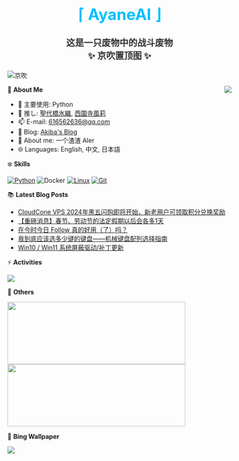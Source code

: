 <div align="center">
  <h1 style="color:#00BFFF;font-size:35px">⌈ AyaneAI ⌋</h1>
  <h3 style="color:#333333;font-size:20px">这是一只废物中的战斗废物<br>✨ 京吹置顶图 ✨</h3>
</div>

![京吹](https://raw.githubusercontent.com/azmiao/azmiao/main/header_img.png)

<a href="https://github.com/AyaneAI">
  <img align="right" src="https://github-readme-stats.vercel.app/api?username=AyaneAI&theme=buefy&show_icons=true&count_private=true" />
</a>

🍓 **About Me**

- 🔭 主要使用: Python
- 🌱 推し: [聖代橋氷織](https://mzh.moegirl.org.cn/zh-hans/%E5%9C%A3%E4%BB%A3%E6%A1%A5%E5%86%B0%E7%BB%87), [西園寺風莉](https://mzh.moegirl.org.cn/%E8%A5%BF%E5%9B%AD%E5%AF%BA%E9%A3%8E%E8%8E%89)
- 📫 E-mail: 616562636@qq.com
- 🍨 Blog: [Akiba's Blog](https://blog.anzu.link)
- 👯 About me: 一个渣渣 AIer
- 🌐 Languages: English, 中文, 日本語

❄️ **Skills**

[![Python](https://img.shields.io/badge/-Python-3776AB?style=flat-square&logo=python&logoColor=ffffff)](https://www.python.org/)
![Docker](https://img.shields.io/badge/Docker-2496ED?style=flat-square&logo=docker&logoColor=ffffff)
[![Linux](https://img.shields.io/badge/-Linux-333333?style=flat-square&logo=linux&logoColor=white)](https://www.linuxfoundation.org/)
[![Git](https://img.shields.io/badge/-Git-f05032?style=flat-square&logo=git&logoColor=white)](https://git-scm.com/)

📚 **Latest Blog Posts**

<!-- BLOG-POST-LIST:START -->
- [CloudCone VPS 2024年黑五闪购即将开始，新老用户可领取积分兑换奖励](https://www.tjsky.net/news/1055?pk_campaign=feed&pk_kwd=https-www-tjsky-net-news-1055)
- [【重磅消息】春节、劳动节的法定假期以后会各多1天](https://www.tjsky.net/news/1052?pk_campaign=feed&pk_kwd=https-www-tjsky-net-news-1052)
- [在今时今日 Follow 真的好用（了）吗？](https://www.tjsky.net/best-software/1046?pk_campaign=feed&pk_kwd=https-www-tjsky-net-best-software-1046)
- [我到底应该选多少键的键盘——机械键盘配列选择指南](https://www.tjsky.net/tutorial/1041?pk_campaign=feed&pk_kwd=https-www-tjsky-net-tutorial-1041)
- [Win10 / Win11 系统屏蔽驱动/补丁更新](https://www.tjsky.net/best-software/1034?pk_campaign=feed&pk_kwd=https-www-tjsky-net-best-software-1034)
<!-- BLOG-POST-LIST:END -->

⚡️ **Activities**

<a href="https://github.com/AyaneAI/GPUMonitor">
  <img src="https://github-readme-stats.vercel.app/api/pin/?username=AyaneAI&repo=GPUMonitor&bg_color=30,a6c0fe,f68084&title_color=fff&text_color=fff" />
</a>

🎄 **Others**

<a href="https://github.com/AyaneAI">
  <img width="400" height="140" src="https://card.yuy1n.io/card/76561198344110725/gradient3,en,badge,group">
</a>

<a href="https://github.com/AyaneAI">
  <img width="400" height="140" src="https://github-readme-stats.vercel.app/api/top-langs/?username=AyaneAI&layout=compact&bg_color=30,a6c0fe,f68084&title_color=fff&text_color=fff">
</a>

🗻 **Bing Wallpaper**

<!-- BING-WALLPAPER:START -->
<img src="https://www.bing.com/th?id=OHR.ZafraCastle_EN-US5032917939_1920x1080.jpg&rf=LaDigue_1920x1080.jpg&pid=hp">
<!-- BING-WALLPAPER:END -->

